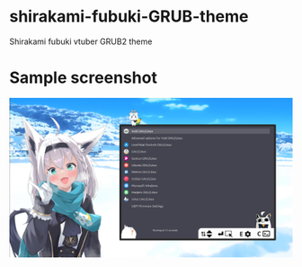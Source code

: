 # shirakami-fubuki-GRUB-theme
Shirakami fubuki vtuber GRUB2 theme

# Sample screenshot

![Screenshot](screen.png)
